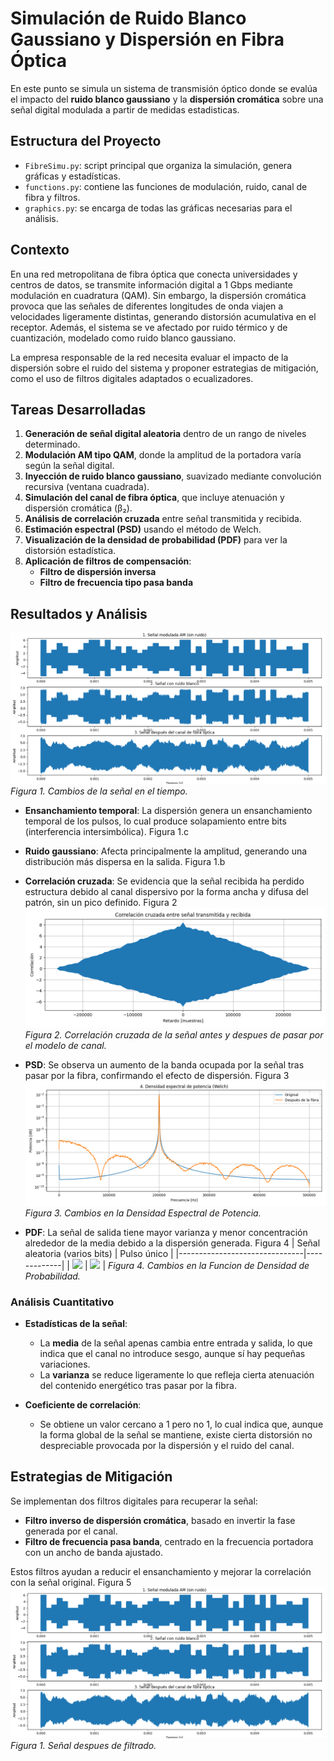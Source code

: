 # Simulación de Ruido Blanco Gaussiano y Dispersión en Fibra Óptica

En este punto se simula un sistema de transmisión óptico donde se evalúa el impacto del **ruido blanco gaussiano** y la **dispersión cromática** sobre una señal digital modulada a partir de medidas estadisticas.

## Estructura del Proyecto

- `FibreSimu.py`: script principal que organiza la simulación, genera gráficas y estadísticas.
- `functions.py`: contiene las funciones de modulación, ruido, canal de fibra y filtros.
- `graphics.py`: se encarga de todas las gráficas necesarias para el análisis.

## Contexto

En una red metropolitana de fibra óptica que conecta universidades y centros de datos, se transmite información digital a 1 Gbps mediante modulación en cuadratura (QAM). Sin embargo, la dispersión cromática provoca que las señales de diferentes longitudes de onda viajen a velocidades ligeramente distintas, generando distorsión acumulativa en el receptor. Además, el sistema se ve afectado por ruido térmico y de cuantización, modelado como ruido blanco gaussiano.

La empresa responsable de la red necesita evaluar el impacto de la dispersión sobre el ruido del sistema y proponer estrategias de mitigación, como el uso de filtros digitales adaptados o ecualizadores.

## Tareas Desarrolladas

1. **Generación de señal digital aleatoria** dentro de un rango de niveles determinado.
2. **Modulación AM tipo QAM**, donde la amplitud de la portadora varía según la señal digital.
3. **Inyección de ruido blanco gaussiano**, suavizado mediante convolución recursiva (ventana cuadrada).
4. **Simulación del canal de fibra óptica**, que incluye atenuación y dispersión cromática (β₂).
5. **Análisis de correlación cruzada** entre señal transmitida y recibida.
6. **Estimación espectral (PSD)** usando el método de Welch.
7. **Visualización de la densidad de probabilidad (PDF)** para ver la distorsión estadística.
8. **Aplicación de filtros de compensación**:
   - **Filtro de dispersión inversa**
   - **Filtro de frecuencia tipo pasa banda**

## Resultados y Análisis

![Figura 1. Cambios de la señal en el tiempo](images/Changetime1.png)
*Figura 1. Cambios de la señal en el tiempo.*

- **Ensanchamiento temporal**: La dispersión genera un ensanchamiento temporal de los pulsos, lo cual produce solapamiento entre bits (interferencia intersimbólica). Figura 1.c
- **Ruido gaussiano**: Afecta principalmente la amplitud, generando una distribución más dispersa en la salida. Figura 1.b
- **Correlación cruzada**:  Se evidencia que la señal recibida ha perdido estructura debido al canal dispersivo por la forma ancha y difusa del patrón, sin un pico definido. Figura 2
![Figura 2. Correlación cruzada de la señal antes y despues de pasar por el modelo de canal](images/Corr1.png)
*Figura 2. Correlación cruzada de la señal antes y despues de pasar por el modelo de canal.*


- **PSD**: Se observa un aumento de la banda ocupada por la señal tras pasar por la fibra, confirmando el efecto de dispersión. Figura 3
![Figura 3. Cambios en la Densidad Espectral de Potencia](images/PSD1.png)
*Figura 3. Cambios en la Densidad Espectral de Potencia.*

- **PDF**: La señal de salida tiene mayor varianza y menor concentración alrededor de la media debido a la dispersión generada. Figura 4
| Señal aleatoria (varios bits) | Pulso único |
|-------------------------------|-------------|
| ![](imagenes/PDF1.png) | ![](imagenes/PDF2.png) |
*Figura 4. Cambios en la Funcion de Densidad de Probabilidad.*

### Análisis Cuantitativo

- **Estadísticas de la señal**:
  - La **media** de la señal apenas cambia entre entrada y salida, lo que indica que el canal no introduce sesgo, aunque sí hay pequeñas variaciones.
  - La **varianza** se reduce ligeramente lo que refleja cierta atenuación del contenido energético tras pasar por la fibra.

- **Coeficiente de correlación**:
  - Se obtiene un valor cercano a 1 pero no 1, lo cual indica que, aunque la forma global de la señal se mantiene, existe cierta distorsión no despreciable provocada por la dispersión y el ruido del canal.


## Estrategias de Mitigación

Se implementan dos filtros digitales para recuperar la señal:

- **Filtro inverso de dispersión cromática**, basado en invertir la fase generada por el canal.
- **Filtro de frecuencia pasa banda**, centrado en la frecuencia portadora con un ancho de banda ajustado.

Estos filtros ayudan a reducir el ensanchamiento y mejorar la correlación con la señal original. Figura 5
![Figura 5. Señal despues de filtrado](images/Changetime1.png)
*Figura 1. Señal despues de filtrado.*
